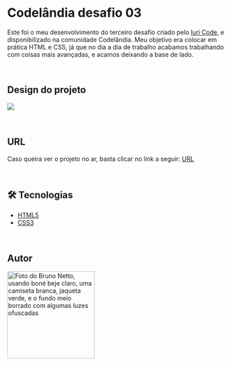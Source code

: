 # Codelândia desafio 03
Este foi o meu desenvolvimento do terceiro desafio criado pelo [Iuri Code](https://github.com/iuricode), e disponibilizado na comunidade Codelândia.
Meu objetivo era colocar em prática HTML e CSS, já que no dia a dia de trabalho acabamos trabalhando com coisas mais avançadas, e acamos deixando a base de lado.

</br>

## Design do projeto
![](https://github.com/nettobruno/codelandia-desafio-03/assets/38847034/999d3200-a8bb-4ab4-ae83-de20a1868241)

</br>

## URL

Caso queira ver o projeto no ar, basta clicar no link a seguir: [URL](https://codelandia-desafio-03-nettobruno.vercel.app/)

</br>

## 🛠 Tecnologias

- [HTML5](https://developer.mozilla.org/pt-BR/docs/Web/HTML)
- [CSS3](https://developer.mozilla.org/pt-BR/docs/Web/CSS)

</br>

## Autor

<a href="https://www.linkedin.com/in/bruno-netto-77434b187/">
  <img src="https://avatars.githubusercontent.com/u/38847034?v=4" width="200px" alt="Foto do Bruno Netto, usando boné beje claro, uma camiseta branca, jaqueta verde, e o fundo meio borrado com algumas luzes ofuscadas"/>
</a>

